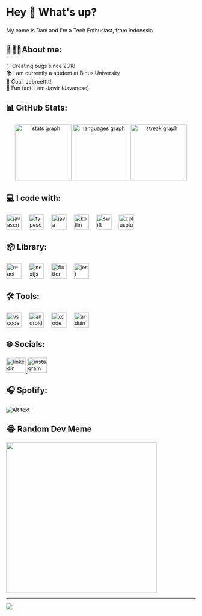 <h1 align="left">Hey 👋 What's up?</h1>

###

<p align="left">My name is Dani and I'm a Tech Enthusiast, from Indonesia</p>

###

<h2 align="left">🧑🏻‍💻About me:</h2>

###

<p align="left">✨ Creating bugs since 2018<br>📚 I am currently a student at Binus University<br>🎯 Goal, Jebreetttt!<br>🎲 Fun fact: I am Jawir (Javanese)</p>

###

<h2 align="left">📊 GitHub Stats:</h2>

###

<div align="center">
  <img src="https://github-readme-stats.vercel.app/api?username=dnrpcode&theme=nord&hide_border=true&include_all_commits=true&count_private=true" height="150" alt="stats graph"  />
  <img src="https://github-readme-streak-stats.herokuapp.com/?user=dnrpcode&theme=nord&hide_border=true" height="150" alt="languages graph"  />
  <img src="https://github-readme-stats.vercel.app/api/top-langs/?username=dnrpcode&theme=nord&hide_border=true&include_all_commits=true&count_private=true&layout=compact" height="150" alt="streak graph"  />
</div>

###

<h2 align="left">💻 I code with:</h2>

###

<div align="left">
  <img src="https://skillicons.dev/icons?i=js" height="40" alt="javascript logo"  />
  <img width="12" />
  <img src="https://skillicons.dev/icons?i=ts" height="40" alt="typescript logo"  />
  <img width="12" />
  <img src="https://skillicons.dev/icons?i=java" height="40" alt="java logo"  />
  <img width="12" />
  <img src="https://skillicons.dev/icons?i=kotlin" height="40" alt="kotlin logo"  />
  <img width="12" />
  <img src="https://skillicons.dev/icons?i=swift" height="40" alt="swift logo"  />
  <img width="12" />
  <img src="https://skillicons.dev/icons?i=cpp" height="40" alt="cplusplus logo"  />
</div>

###

<h2 align="left">📦 Library:</h2>

###

<div align="left">
  <img src="https://skillicons.dev/icons?i=react" height="40" alt="react logo"  />
  <img width="12" />
  <img src="https://skillicons.dev/icons?i=nextjs" height="40" alt="nextjs logo"  />
  <img width="12" />
  <img src="https://skillicons.dev/icons?i=flutter" height="40" alt="flutter logo"  />
  <img width="12" />
  <img src="https://skillicons.dev/icons?i=jest" height="40" alt="jest logo"  />
</div>

###

<h2 align="left">🛠️ Tools:</h2>

###

<div align="left">
  <img src="https://skillicons.dev/icons?i=vscode" height="40" alt="vscode logo"  />
  <img width="12" />
  <img src="https://skillicons.dev/icons?i=androidstudio" height="40" alt="androidstudio logo"  />
  <img width="12" />
  <img src="https://cdn.jsdelivr.net/gh/devicons/devicon/icons/xcode/xcode-original.svg" height="40" alt="xcode logo"  />
  <img width="12" />
  <img src="https://skillicons.dev/icons?i=arduino" height="40" alt="arduino logo"  />
</div>

###

<h2 align="left">🌐 Socials:</h2>

###

<div align="left">
  <a href="https://www.linkedin.com/in/dani-nur-ramadhan-prayogi-1416aa203/" target="_blank">
    <img src="https://raw.githubusercontent.com/maurodesouza/profile-readme-generator/master/src/assets/icons/social/linkedin/default.svg" width="52" height="40" alt="linkedin logo"  />
  </a>
  <a href="https://www.instagram.com/dnrp_17/" target="_blank">
    <img src="https://raw.githubusercontent.com/maurodesouza/profile-readme-generator/master/src/assets/icons/social/instagram/default.svg" width="52" height="40" alt="instagram logo"  />
  </a>
</div>

###

<!-- 
<h2 align="left">🔝 Top Contributed Repo:</h2>

###

![](https://github-contributor-stats.vercel.app/api?username=dnrpcode&limit=5&theme=nord&combine_all_yearly_contributions=true)

### -->

<h2 align="left">🎧 Spotify:</h2>

###

![Alt text](https://spotify-recently-played-readme.vercel.app/api?user=21l6wowkvy2ydeylylschqr7a)

###

<h2 align="left">😂 Random Dev Meme</h2>

###
<img src='https://randommeme-five.vercel.app/' style="height: 400px;"/>

---
[![](https://visitcount.itsvg.in/api?id=dnrpcode&icon=0&color=0)](https://visitcount.itsvg.in)

<!-- Proudly created with GPRM ( https://gprm.itsvg.in ) -->
